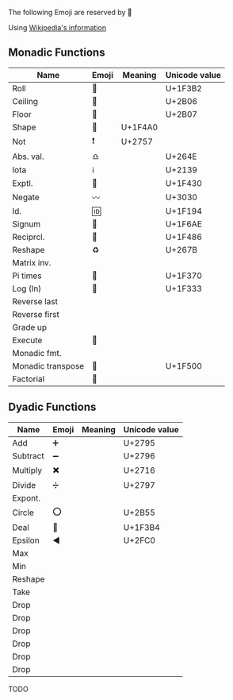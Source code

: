 The following Emoji are reserved by :apple:

Using [Wikipedia's information](https://en.wikipedia.org/wiki/APL_syntax_and_symbols)

## Monadic Functions

|Name     |Emoji    |Meaning                    |Unicode value|
|-------  |---------|---------------------------|-------------|
|Roll     |:game_die:|                          |   U+1F3B2   |
|Ceiling  |:arrow_up_small:|                    |   U+2B06    |
|Floor    |:arrow_down_small:|                  |   U+2B07    |
|Shape    |:diamond_shape_with_a_dot_inside:    |   U+1F4A0   |
|Not      |:heavy_exclamation_mark:             |   U+2757    |
|Abs. val.|:libra:|                             |   U+264E    |
|Iota     |:information_source:|                |   U+2139    |
|Exptl.   |:rabbit:|                            |   U+1F430   |
|Negate   |:wavy_dash:|                         |   U+3030    |
|Id.      |:id:|                                |   U+1F194   |
|Signum   |:put_litter_in_its_place: |          |   U+1F6AE   |
|Reciprcl.|:massage:         |                  |   U+1F486   |
|Reshape  |:recycle:         |                  |   U+267B    |
|Matrix inv.|       |                           |             |
|Pi times |:cake:  |                            |   U+1F370   |
|Log (ln) |:deciduous_tree:|                    |   U+1F333   |
|Reverse last||                                 |             |
|Reverse first||                                |             |
|Grade up |         |                           |             |
|Execute|:apple:    |                           |             |
|Monadic fmt.|      |                           |             |
|Monadic transpose|:twisted_rightwards_arrows:| |   U+1F500   |
|Factorial|:love_hotel:|   |                    |   U+1F3E9   |

## Dyadic Functions
|Name     |Emoji    |Meaning                    |Unicode value|
|-------  |---------|---------------------------|-------------|
|Add      | :heavy_plus_sign: |                 |   U+2795    |
|Subtract | :heavy_minus_sign:|                 |   U+2796    | 
|Multiply | :heavy_multiplication_x: |          |   U+2716    |
|Divide   | :heavy_division_sign:    |          |   U+2797    |
|Expont.  |         |                           |             |
|Circle   | :o:     |                           |   U+2B55    |
|Deal     | :flower_playing_cards:  |           |   U+1F3B4   |
|Epsilon  | :arrow_backward:         |                           |  U+2FC0           |
|Max      |         |                           |             |
|Min      |         |                           |             |
|Reshape  |         |                           |             |
|Take     |         |                           |             |
|Drop     |         |                           |             |
|Drop     |         |                           |             |
|Drop     |         |                           |             |
|Drop     |         |                           |             |
|Drop     |         |                           |             |
|Drop     |         |                           |             |

TODO
